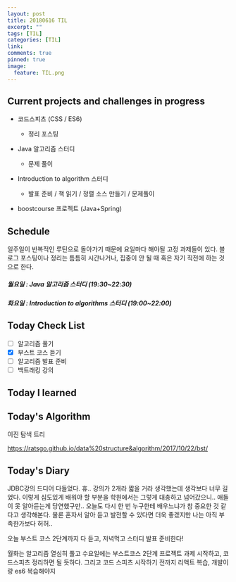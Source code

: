 ```yaml
---
layout: post
title: 20180616 TIL
excerpt: ""
tags: [TIL]
categories: [TIL]
link:
comments: true
pinned: true
image:
  feature: TIL.png
---
```


## Current projects and challenges in progress

- 코드스피츠 (CSS / ES6)

  - 정리 포스팅

- Java 알고리즘 스터디 

  - 문제 풀이

- Introduction to algorithm 스터디

  - 발표 준비 / 책 읽기 / 정렬 소스 만들기 / 문제풀이

- boostcourse 프로젝트 (Java+Spring)

  

## Schedule

일주일이 반복적인 루틴으로 돌아가기 때문에 요일마다 해야될 고정 과제들이 있다. 블로그 포스팅이나 정리는 틈틈히 시간나거나, 집중이 안 될 때 혹은 자기 직전에 하는 것으로 한다.

##### 월요일 : Java 알고리즘 스터디  (19:30~22:30)

##### 화요일 : Introduction to algorithms 스터디 (19:00~22:00)

## Today Check List

- [ ] 알고리즘 풀기
- [x] 부스트 코스 듣기
- [ ] 알고리즘 발표 준비
- [ ] 백트래킹 강의

## Today I learned



## Today's Algorithm

이진 탐색 트리 

https://ratsgo.github.io/data%20structure&algorithm/2017/10/22/bst/

## Today's Diary

JDBC강의 드디어 다들었다. 휴.. 강의가 2개라 짧을 거라 생각했는데 생각보다 너무 길었다. 이렇게 심도있게 배워야 할 부분을 학원에서는 그렇게 대충하고 넘어갔으니.. 애들이 못 알아듣는게 당연했구만.. 오늘도 다시 한 번 누구한테 배우느냐가 참 중요한 것 같다고 생각해본다. 물론 혼자서 알아 듣고 발전할 수 있다면 더욱 좋겠지만 나는 아직 부족한가보다 허허..

오늘 부스트 코스 2단계까지 다 듣고, 저녁먹고 스터디 발표 준비한다! 

월화는 알고리즘 열심히 풀고 수요일에는 부스트코스 2단계 프로젝트 과제 시작하고, 코드스피츠 정리하면 될 듯하다. 그리고 코드 스피츠 시작하기 전까지 리액트 복습, 개발이랑 es6 복습해야지
